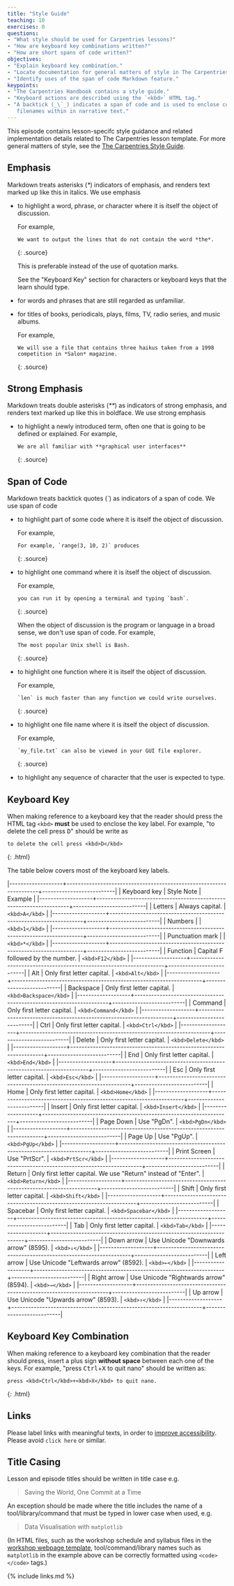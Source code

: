 ```yaml
---
title: "Style Guide"
teaching: 10
exercises: 0
questions:
- "What style should be used for Carpentries lessons?"
- "How are keyboard key combinations written?"
- "How are short spans of code written?"
objectives:
- "Explain keyboard key combination."
- "Locate documentation for general matters of style in The Carpentries."
- "Identify uses of the span of code Markdown feature."
keypoints:
- "The Carpentries Handbook contains a style guide."
- "Keyboard actions are described using the `<kbd>` HTML tag."
- "A backtick (_\`_) indicates a span of code and is used to enclose code excerpts, segments of text to type, and 
   filenames within in narrative text."
---
```


This episode contains lesson-specifc style guidance and related implementation details related to The Carpentries lesson template.  For more general matters of style, see the 
[The Carpentries Style Guide](https://docs.carpentries.org/topic_folders/communications/style-guide.html).

## Emphasis

Markdown treats asterisks (_*_) indicators of emphasis,
and renders text marked up like this in italics.
We use emphasis

- to highlight a word, phrase, or character where it is itself the object of discussion.

  For example,

  ~~~
  We want to output the lines that do not contain the word *the*.
  ~~~
  {: .source}

  This is preferable instead of the use of quotation marks.

  See the "Keyboard Key" section for characters or keyboard keys that the learn should type.

- for words and phrases that are still regarded as unfamiliar.
- for titles of books, periodicals, plays, films, TV, radio series, and music albums.

  For example,

  ~~~
  We will use a file that contains three haikus taken from a 1998 competition in *Salon* magazine.
  ~~~
  {: .source}

## Strong Emphasis

Markdown treats double asterisks (_**_) as indicators of strong emphasis,
and renders text marked up like this in boldface.
We use strong emphasis

- to highlight a newly introduced term, often one that is going to be defined or explained.
  For example,

  ~~~
  We are all familiar with **graphical user interfaces**
  ~~~
  {: .source}

## Span of Code

Markdown treats backtick quotes (_\`_) as indicators of a span of code.
We use span of code

- to highlight part of some code where it is itself the object of discussion.

  For example,

  ~~~
  For example, `range(3, 10, 2)` produces
  ~~~
  {: .source}
- to highlight one command where it is itself the object of discussion.

  For example,

  ~~~
  you can run it by opening a terminal and typing `bash`.
  ~~~
  {: .source}

  When the object of discussion is the program or language in a broad sense,
  we don't use span of code. For example,

  ~~~
  The most popular Unix shell is Bash.
  ~~~
  {: .source}
- to highlight one function where it is itself the object of discussion.

  For example,

  ~~~
  `len` is much faster than any function we could write ourselves.
  ~~~
  {: .source}
- to highlight one file name where it is itself the object of discussion.

  For example,

  ~~~
  `my_file.txt` can also be viewed in your GUI file explorer.
  ~~~
  {: .source}
- to highlight any sequence of character that the user is expected to type.

## Keyboard Key

When making reference to a keyboard key that the reader should press
the HTML tag `<kbd>` **must** be used to enclose the key label.
For example, "to delete the cell press <kbd>D</kbd>" should be write as

~~~
to delete the cell press <kbd>D</kbd>
~~~
{: .html}

The table below covers most of the keyboard key labels.

|-------------------+--------------------------------------------------------------------+--------------------------|
|   Keyboard key    |                             Style Note                             |         Example          |
|-------------------+--------------------------------------------------------------------+--------------------------|
|      Letters      |                          Always capital.                           |      `<kbd>A</kbd>`      |
|-------------------+--------------------------------------------------------------------+--------------------------|
|      Numbers      |                                                                    |      `<kbd>1</kbd>`      |
|-------------------+--------------------------------------------------------------------+--------------------------|
|  Punctuation mark |                                                                    |      `<kbd>*</kbd>`      |
|-------------------+--------------------------------------------------------------------+--------------------------|
|     Function      |                 Capital F followed by the number.                  |     `<kbd>F12</kbd>`     |
|-------------------+--------------------------------------------------------------------+--------------------------|
|        Alt        |                     Only first letter capital.                     |     `<kbd>Alt</kbd>`     |
|-------------------+--------------------------------------------------------------------+--------------------------|
|     Backspace     |                     Only first letter capital.                     |  `<kbd>Backspace</kbd>`  |
|-------------------+--------------------------------------------------------------------+--------------------------|
|      Command      |                     Only first letter capital.                     |   `<kbd>Command</kbd>`   |
|-------------------+--------------------------------------------------------------------+--------------------------|
|       Ctrl        |                     Only first letter capital.                     |    `<kbd>Ctrl</kbd>`     |
|-------------------+--------------------------------------------------------------------+--------------------------|
|      Delete       |                     Only first letter capital.                     |   `<kbd>Delete</kbd>`    |
|-------------------+--------------------------------------------------------------------+--------------------------|
|        End        |                     Only first letter capital.                     |     `<kbd>End</kbd>`     |
|-------------------+--------------------------------------------------------------------+--------------------------|
|        Esc        |                     Only first letter capital.                     |     `<kbd>Esc</kbd>`     |
|-------------------+--------------------------------------------------------------------+--------------------------|
|       Home        |                     Only first letter capital.                     |    `<kbd>Home</kbd>`     |
|-------------------+--------------------------------------------------------------------+--------------------------|
|      Insert       |                     Only first letter capital.                     |   `<kbd>Insert</kbd>`    |
|-------------------+--------------------------------------------------------------------+--------------------------|
|     Page Down     |                            Use "PgDn".                             |    `<kbd>PgDn</kbd>`     |
|-------------------+--------------------------------------------------------------------+--------------------------|
|      Page Up      |                            Use "PgUp".                             |    `<kbd>PgUp</kbd>`     |
|-------------------+--------------------------------------------------------------------+--------------------------|
|   Print Screen    |                           Use "PrtScr".                            |   `<kbd>PrtScr</kbd>`    |
|-------------------+--------------------------------------------------------------------+--------------------------|
|      Return       |   Only first letter capital. We use "Return" instead of "Enter".   |   `<kbd>Return</kbd>`    |
|-------------------+--------------------------------------------------------------------+--------------------------|
|       Shift       |                     Only first letter capital.                     |    `<kbd>Shift</kbd>`    |
|-------------------+--------------------------------------------------------------------+--------------------------|
|      Spacebar     |                     Only first letter capital.                     |  `<kbd>Spacebar</kbd>`   |
|-------------------+--------------------------------------------------------------------+--------------------------|
|        Tab        |                     Only first letter capital.                     |     `<kbd>Tab</kbd>`     |
|-------------------+--------------------------------------------------------------------+--------------------------|
|    Down arrow     |               Use Unicode "Downwards arrow" (8595).                |      `<kbd>↓</kbd>`      |
|-------------------+--------------------------------------------------------------------+--------------------------|
|    Left arrow     |               Use Unicode "Leftwards arrow" (8592).                |      `<kbd>←</kbd>`      |
|-------------------+--------------------------------------------------------------------+--------------------------|
|    Right arrow    |               Use Unicode "Rightwards arrow" (8594).               |      `<kbd>→</kbd>`      |
|-------------------+--------------------------------------------------------------------+--------------------------|
|     Up arrow      |                Use Unicode "Upwards arrow" (8593).                 |      `<kbd>↑</kbd>`      |
|-------------------+--------------------------------------------------------------------+--------------------------|

## Keyboard Key Combination

When making reference to a keyboard key combination that the reader should press,
insert a plus sign **without space** between each one of the keys.
For example, "press <kbd>Ctrl</kbd>+<kbd>X</kbd> to quit nano" should be written as:

~~~
press <kbd>Ctrl</kbd>+<kbd>X</kbd> to quit nano.
~~~
{: .html}


## Links

Please label links with meaningful texts, in order to [improve
accessibility](https://webaccess.berkeley.edu/ask-pecan/click-here). Please avoid
`click here` or similar.

## Title Casing

Lesson and episode titles should be written in title case e.g.

> Saving the World, One Commit at a Time

An exception should be made where the title includes the name of a tool/library/command that must be typed in lower case when used, e.g.

> Data Visualisation with `matplotlib`

(In HTML files, such as the workshop schedule and syllabus files in the [workshop webpage template](https://github.com/carpentries/workshop-template), tool/command/library names such as `matplotlib` in the example above can be correctly formatted using `<code></code>` tags.)

{% include links.md %}
